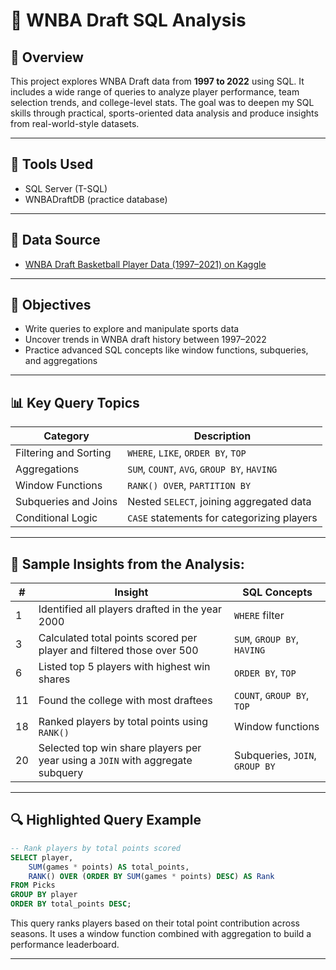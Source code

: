 # 🏀 WNBA Draft SQL Analysis

## 📘 Overview

This project explores WNBA Draft data from **1997 to 2022** using SQL. It includes a wide range of queries to analyze player performance, team selection trends, and college-level stats. The goal was to deepen my SQL skills through practical, sports-oriented data analysis and produce insights from real-world-style datasets.

---

## 🧰 Tools Used

- SQL Server (T-SQL)
- WNBADraftDB (practice database)

---

## 📄 Data Source
  - [WNBA Draft Basketball Player Data (1997–2021) on Kaggle](https://www.kaggle.com/datasets/mattop/wnba-draft-basketball-player-data-1997-2021)

---

## 🎯 Objectives

- Write queries to explore and manipulate sports data
- Uncover trends in WNBA draft history between 1997–2022
- Practice advanced SQL concepts like window functions, subqueries, and aggregations

---

## 📊 Key Query Topics

| Category                  | Description                                                                 |
|--------------------------|-----------------------------------------------------------------------------|
| Filtering and Sorting     | `WHERE`, `LIKE`, `ORDER BY`, `TOP`                                         |
| Aggregations              | `SUM`, `COUNT`, `AVG`, `GROUP BY`, `HAVING`                                |
| Window Functions          | `RANK() OVER`, `PARTITION BY`                                              |
| Subqueries and Joins      | Nested `SELECT`, joining aggregated data                                   |
| Conditional Logic         | `CASE` statements for categorizing players                                 |

---

## 📌 Sample Insights from the Analysis:

| #  | Insight                                                                        | SQL Concepts                       |
|----|--------------------------------------------------------------------------------|------------------------------------|
| 1  | Identified all players drafted in the year 2000                                | `WHERE` filter                     |
| 3  | Calculated total points scored per player and filtered those over 500          | `SUM`, `GROUP BY`, `HAVING`        |
| 6  | Listed top 5 players with highest win shares                                   | `ORDER BY`, `TOP`                  |
| 11 | Found the college with most draftees                                           | `COUNT`, `GROUP BY`, `TOP`         |
| 18 | Ranked players by total points using `RANK()`                                  | Window functions                   |
| 20 | Selected top win share players per year using a `JOIN` with aggregate subquery | Subqueries, `JOIN`, `GROUP BY`     |

---

## 🔍 Highlighted Query Example

```sql
-- Rank players by total points scored
SELECT player, 
    SUM(games * points) AS total_points, 
    RANK() OVER (ORDER BY SUM(games * points) DESC) AS Rank
FROM Picks 
GROUP BY player
ORDER BY total_points DESC;
```
This query ranks players based on their total point contribution across seasons. It uses a window function combined with aggregation to build a performance leaderboard.

---

